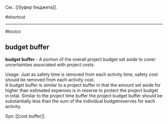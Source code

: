 См.: [[буфер бюджета]].

#shortcut




<hr/>

#tocico

## budget buffer

<b>budget buffer</b> -  A portion of the overall project budget set aside to cover uncertainties associated with project costs.



Usage:  Just as safety time is removed from each activity time, safety cost should be removed from each activity cost.  
A budget buffer is similar to a project buffer in that the amount set aside for higher than estimated expenses is in reserve to protect the project budget in total.
Similar to the project time buffer the project budget buffer should be substantially less than the sum of the individual budgetreserves for each activity. 

Syn.:[[cost buffer]].




